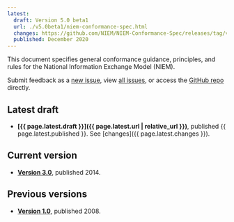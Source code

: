 ```yaml
---
latest:
  draft: Version 5.0 beta1
  url: ./v5.0beta1/niem-conformance-spec.html
  changes: https://github.com/NIEM/NIEM-Conformance-Spec/releases/tag/v5.0beta1
  published: December 2020
---
```


This document specifies general conformance guidance, principles, and rules for the National Information Exchange Model (NIEM).

Submit feedback as a [new issue](https://github.com/NIEM/NIEM-Conformance-Spec/issues/new), view [all issues](https://github.com/NIEM/NIEM-Conformance-Spec/issues), or access the [GitHub repo](https://github.com/NIEM/NIEM-Conformance-Spec/) directly.

## Latest draft

- **[{{ page.latest.draft }}]({{ page.latest.url | relative_url }})**, published {{ page.latest.published }}.  See [changes]({{ page.latest.changes }}).

## Current version

- **[Version 3.0](./v3.0/conformance-spec.html)**, published 2014.

## Previous versions

- **[Version 1.0](./v1.0/conformance-1.0.pdf)**, published 2008.

